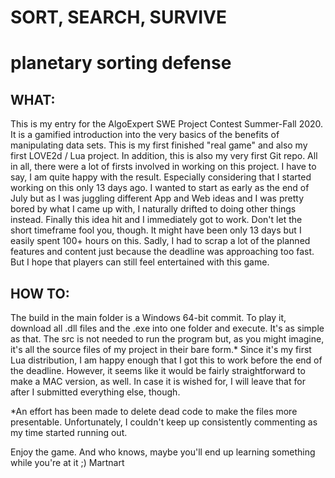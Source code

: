 # SORT, SEARCH, SURVIVE
# planetary sorting defense

## WHAT:
This is my entry for the AlgoExpert SWE Project Contest Summer-Fall 2020. It is a gamified introduction into the very basics of the benefits of manipulating data sets. This is my first finished "real game" and also my first LOVE2d / Lua project. In addition, this is also my very first Git repo. All in all, there were a lot of firsts involved in working on this project. I have to say, I am quite happy with the result. Especially considering that I started working on this only 13 days ago. I wanted to start as early as the end of July but as I was juggling different App and Web ideas and I was pretty bored by what I came up with, I naturally drifted to doing other things instead. Finally this idea hit and I immediately got to work. Don't let the short timeframe fool you, though. It might have been only 13 days but I easily spent 100+ hours on this. Sadly, I had to scrap a lot of the planned features and content just because the deadline was approaching too fast. But I hope that players can still feel entertained with this game. 

## HOW TO:
The build in the main folder is a Windows 64-bit commit. To play it, download all .dll files and the .exe into one folder and execute. It's as simple as that. The src is not needed to run the program but, as you might imagine, it's all the source files of my project in their bare form.* Since it's my first Lua distribution, I am happy enough that I got this to work before the end of the deadline. However, it seems like it would be fairly straightforward to make a MAC version, as well. In case it is wished for, I will leave that for after I submitted everything else, though.


*An effort has been made to delete dead code to make the files more presentable. Unfortunately, I couldn't keep up consistently commenting as my time started running out. 

Enjoy the game. And who knows, maybe you'll end up learning something while you're at it ;)
Martnart

